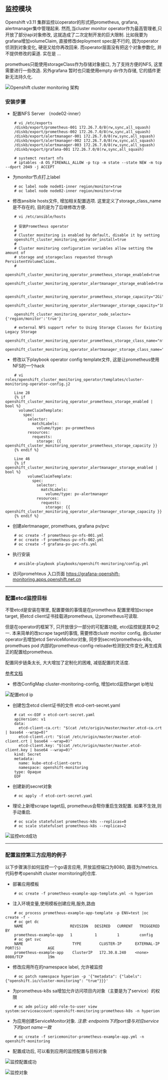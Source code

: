 ## 监控模块

Openshift v3.11 集群监控以operator的形式把prometheus, grafana, alertmanager集中管理起来.
然而,当cluster monitor operator作为最高管理者,只开放了部分api对象修改, 这就造成了二次定制开发的巨大限制.
比如我要为grafana增加volumeClaim, 直接修改deployment spec是不行的, 因为operator侦测到对象变化,
硬是又给你再改回来. 而operator层面没有把这个对象参数化, 并不提供修改的渠道. 实在是 ...

promethues只能使用storageClass作为存储对象接口, 为了支持方便的NFS, 这里需要进行一些改造.
另外grafana 暂时也只能使用empty dir作为存储, 它的插件更新无法持久化.

![Openshift cluster monitoring 架构](../_static/cluster-monitoring.png)

### 安装步骤
- 配置NFS Server （node02-inner）

~~~
    # vi /etc/exports
    /diskb/export/prometheus-001 172.26.7.0/8(rw,sync,all_squash)
    /diskb/export/prometheus-002 172.26.7.0/8(rw,sync,all_squash)
    /diskb/export/alertmanager-001 172.26.7.0/8(rw,sync,all_squash)
    /diskb/export/alertmanager-002 172.26.7.0/8(rw,sync,all_squash)
    /diskb/export/alertmanager-003 172.26.7.0/8(rw,sync,all_squash)
    /diskb/export/grafana-001 172.26.7.0/8(rw,sync,all_squash)
    
    # systemct restart nfs
    # iptables -A OS_FIREWALL_ALLOW -p tcp -m state --state NEW -m tcp --dport 2049 -j ACCEPT
~~~

- 为monitor节点打上label

~~~
    # oc label node node01-inner region/monitor=true
    # oc label node node02-inner region/monitor=true
~~~

- 修改ansible hosts文件, 增加相关配置选项. 这里定义了storage_class_name是不存在的, 目的是为了后继修改方便.

~~~
    # vi /etc/ansible/hosts

    # 安装Prometheus operator
    #
    # Cluster monitoring is enabled by default, disable it by setting
    openshift_cluster_monitoring_operator_install=true
    #
    # Cluster monitoring configuration variables allow setting the amount of
    # storage and storageclass requested through PersistentVolumeClaims.
    #
    openshift_cluster_monitoring_operator_prometheus_storage_enabled=true
    openshift_cluster_monitoring_operator_alertmanager_storage_enabled=true
    
    openshift_cluster_monitoring_operator_prometheus_storage_capacity="2Gi"
    openshift_cluster_monitoring_operator_alertmanager_storage_capacity="1Gi"
    
    openshift_cluster_monitoring_operator_node_selector={'region/monitor':'true'}
    
    # external NFS support refer to Using Storage Classes for Existing Legacy Storage
    openshift_cluster_monitoring_operator_prometheus_storage_class_name="nfs"
    openshift_cluster_monitoring_operator_alertmanager_storage_class_name="nfs"
~~~

- 修改以下playbook operator config template文件, 这是让prometheus使用NFS的一个hack

~~~
    # vi roles/openshift_cluster_monitoring_operator/templates/cluster-monitoring-operator-config.j2
    
    Line 28
    {% if openshift_cluster_monitoring_operator_prometheus_storage_enabled | bool %}
      volumeClaimTemplate:
        spec:
          selector:
            matchLabels:
              volume/type: pv-prometheus
          resources:
            requests:
              storage: {{ openshift_cluster_monitoring_operator_prometheus_storage_capacity }}
    {% endif %}

    Line 46
    {% if openshift_cluster_monitoring_operator_alertmanager_storage_enabled | bool %}
          volumeClaimTemplate:
            spec:
              selector:
                matchLabels:
                  volume/type: pv-alertmanager
              resources:
                requests:
                  storage: {{ openshift_cluster_monitoring_operator_alertmanager_storage_capacity }}
    {% endif %}
~~~

- 创建alertmanager, promethues, grafana pv/pvc

~~~
    # oc create -f prometheus-pv-nfs-001.yml
    # oc create -f prometheus-pv-nfs-002.yml
    # oc create -f grafana-pv-pvc-nfs.yml
~~~

- 执行安装

~~~
    # ansible-playbook playbooks/openshift-monitoring/config.yml
~~~

- 访问promehteus 入口页面 https://grafana-openshift-monitoring.apps.openshift.net.cn

---
### 配置etcd监控目标
不管etcd是安装在哪里, 配置要做的事情是在prometheus 配置里增加scrape target, 把etcd client证书挂载进prometheus,
让prometheus可读取. 

但是在operator的框架下, 只开放很少一部分的可配置功能, etcd监控就是其中之一. 本来简单的改scrape taget的事情, 
需要修改clustr monitor config, 由cluster operator去增加etcd ServiceMonitor对象, 同步到secret/prometheus-k8s,
promethues pod 内部的prometheus-config-reloader检测到文件变化,再生成真正的配置给prometheus.

配置同步链条太长, 大大增加了定制化的困难, 减低配置的灵活度.

[参考文档](https://docs.openshift.com/container-platform/3.11/install_config/prometheus_cluster_monitoring.html#configuring-etcd-monitoring)

- 修改ConfigMap cluster-monitoring-config, 增加etcd监控target ip地址

![配置etcd ip](../_static/promethues-monitor-etcd-config01.png)

- 创建包含etcd client证书的文件 etcd-cert-secret.yaml

~~~
    # cat <<-EOF > etcd-cert-secret.yaml
    apiVersion: v1
    data:
      etcd-client-ca.crt: "$(cat /etc/origin/master/master.etcd-ca.crt | base64 --wrap=0)"
      etcd-client.crt: "$(cat /etc/origin/master/master.etcd-client.crt | base64 --wrap=0)"
      etcd-client.key: "$(cat /etc/origin/master/master.etcd-client.key | base64 --wrap=0)"
    kind: Secret
    metadata:
      name: kube-etcd-client-certs
      namespace: openshift-monitoring
    type: Opaque
    EOF
~~~

- 创建新的secret对象

~~~
    # oc apply -f etcd-cert-secret.yaml
~~~

- 理论上新增scrape taget后, prometheus会帮你重启生效配置. 如果不生效,则手动重启.

~~~
    # oc scale statefulset prometheus-k8s --replicas=0
    # oc scale statefulset prometheus-k8s --replicas=2
~~~

![监控etcd成功](../_static/promethues-monitor-etcd-config02.png)

---
### 配置监控第三方应用的例子
以下步骤演示如何监控一个go语言应用, 开放监控端口为8080, 路径为/metrics. 
代码参考openshift cluster mornitoring的仓库.

- 部署应用模板

~~~
    # oc create -f prometheus-example-app-template.yml -n hyperion
~~~

- 注入环境变量,使用模板创建应用,服务,路由

~~~
    # oc process prometheus-example-app-template -p ENV=test |oc create -f -
    # oc get dc
    NAME                     REVISION   DESIRED   CURRENT   TRIGGERED BY
    prometheus-example-app   1          1         1         config
    # oc get svc
    NAME                      TYPE        CLUSTER-IP      EXTERNAL-IP   PORT(S)            AGE
    prometheus-example-app    ClusterIP   172.30.8.240    <none>        8080/TCP           19m
~~~

- 修改应用所在的namespace label, 允许被监控

~~~
    # oc patch namespace hyperion -p '{"metadata": {"labels": {"openshift.io/cluster-monitoring": "true"}}}'
~~~

- 为prometheus-k8s sa增加允许访问项目内对象（主要是为了service）的权限

~~~
    # oc adm policy add-role-to-user view system:serviceaccount:openshift-monitoring:prometheus-k8s -n hyperion
~~~

- 为应用创建ServiceMonitor对象.
*注意: endpoints下的port值与对应service下的port name一致*

~~~
    # oc create -f sericemonitor-prometheus-example-app.yml -n openshift-monitoring
~~~

- 配置成功后, 可以看到应用的监控配置与目标对象

![监控配置成功](../_static/prometheus-example-app-scrape-config.png)

![监控对象](../_static/prometheus-example-app-scrape-target.png)








